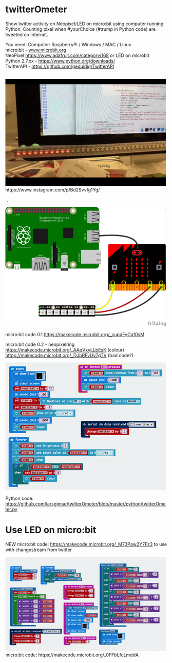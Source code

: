 # twitterOmeter
Show twitter activity on Neopixel/LED on micro:bit using computer running Python. Counting pixel when #yourChoice (#trump in Python code) are tweeted on Internet.

You need:
Computer: RaspberryPi / Windows / MAC / Linux<br>
micro:bit - www.microbit.org<br>
NeoPixel https://www.adafruit.com/category/168 or LED on microbit<br>
Python 2.7.xx - https://www.python.org/downloads/<br>
TwitterAPI - https://github.com/geduldig/TwitterAPI<br>
<br>

<img src="https://github.com/larsgimse/twitterOmeter/blob/master/twitterOmeter.png" width=500>
https://www.instagram.com/p/Bd2Svvfg1Yg/

..

<img src="https://github.com/larsgimse/twitterOmeter/blob/master/twitterOmeter_bb.png" width=500>

micro:bit code 0.1 
https://makecode.microbit.org/_cupdFyCqf0sM

micro:bit code 0.2 - neopixelring
https://makecode.microbit.org/_AAqVxyLLbEsK (colour)
https://makecode.microbit.org/_DJbRFvUv7gTV (bad code?)

<img src="https://github.com/larsgimse/twitterOmeter/blob/master/twitterOmeter_microbit_0_1.png" width=500>

Python code: https://github.com/larsgimse/twitterOmeter/blob/master/python/twitterOmeter.py


# Use LED on micro:bit

NEW micro:bit code: https://makecode.microbit.org/_M73Paw2Y7Fz3 to use with changestream from twitter

<img src="https://github.com/larsgimse/twitterOmeter/blob/master/led_on_microbit.png" width=500>
micro:bit code: https://makecode.microbit.org/_0FFbLfcLmddA


